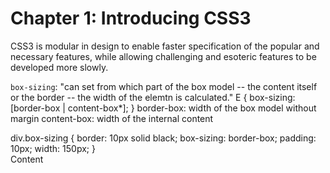 # Chapter 1: Introducing CSS3 #

CSS3 is modular in design to enable faster specification of the popular and necessary features, while allowing challenging and esoteric features to be developed more slowly.

`box-sizing`: "can set from which part of the box model -- the content itself or the border -- the width of the elemtn is calculated."
	E { box-sizing: [border-box | content-box*]; }
		border-box: width of the box model without margin
		content-box: width of the internal content

<stylesheet>
div.box-sizing {
	border: 10px solid black;
	box-sizing: border-box;
	padding: 10px;
	width: 150px;
}
</stylsheet>

<div class='box-sizing'>Content</div>
